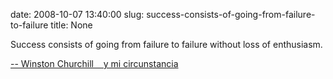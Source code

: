 date: 2008-10-07 13:40:00
slug: success-consists-of-going-from-failure-to-failure
title: None

Success consists of going from failure to failure without loss of enthusiasm.

[-- Winston Churchill    y mi circunstancia](http://tumble.finiscoronatopus.com/)

